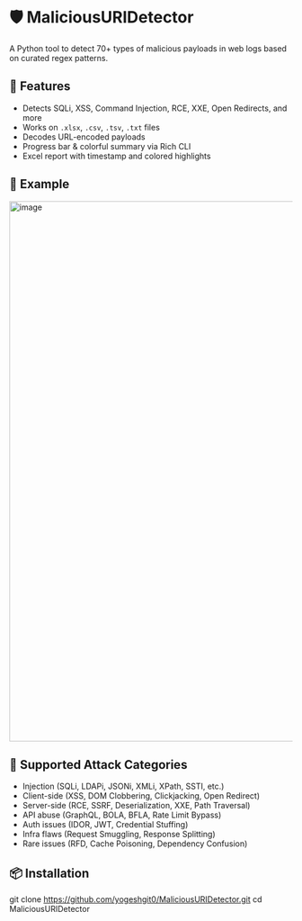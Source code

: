 # 🛡️ MaliciousURIDetector
A Python tool to detect 70+ types of malicious payloads in web logs based on curated regex patterns.

## 🚀 Features
- Detects SQLi, XSS, Command Injection, RCE, XXE, Open Redirects, and more
- Works on `.xlsx`, `.csv`, `.tsv`, `.txt` files
- Decodes URL-encoded payloads
- Progress bar & colorful summary via Rich CLI
- Excel report with timestamp and colored highlights

## 📸 Example

<img width="960" alt="image" src="https://github.com/user-attachments/assets/360a2ab7-8dc4-47de-bcad-f5c70e976112" />

## 🧪 Supported Attack Categories

- Injection (SQLi, LDAPi, JSONi, XMLi, XPath, SSTI, etc.)
- Client-side (XSS, DOM Clobbering, Clickjacking, Open Redirect)
- Server-side (RCE, SSRF, Deserialization, XXE, Path Traversal)
- API abuse (GraphQL, BOLA, BFLA, Rate Limit Bypass)
- Auth issues (IDOR, JWT, Credential Stuffing)
- Infra flaws (Request Smuggling, Response Splitting)
- Rare issues (RFD, Cache Poisoning, Dependency Confusion)

## 📦 Installation

git clone https://github.com/yogeshgit0/MaliciousURIDetector.git
cd MaliciousURIDetector
